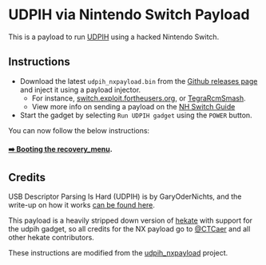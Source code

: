 # UDPIH via Nintendo Switch Payload
This is a payload to run [UDPIH](https://github.com/GaryOderNichts/udpih) using a hacked Nintendo Switch.

## Instructions

- Download the latest `udpih_nxpayload.bin` from the [Github releases page](https://github.com/GaryOderNichts/udpih_nxpayload/releases) and inject it using a payload injector.
    - For instance, [switch.exploit.fortheusers.org](https://switch.exploit.fortheusers.org), or [TegraRcmSmash](https://switchtools.sshnuke.net/).
    - View more info on sending a payload on the [NH Switch Guide](https://nh-server.github.io/switch-guide/user_guide/emummc/sending_payload/)
- Start the gadget by selecting `Run UDPIH gadget` using the `POWER` button.

You can now follow the below instructions:

#### [➡️ Booting the recovery_menu](recovery-menu.md).

## Credits
USB Descriptor Parsing Is Hard (UDPIH) is by GaryOderNichts, and the write-up on how it works [can be found here](https://garyodernichts.blogspot.com/2022/06/exploiting-wii-us-usb-descriptor-parsing.html).

This payload is a heavily stripped down version of [hekate](https://github.com/CTCaer/hekate) with support for the udpih gadget, so all credits for the NX payload go to [@CTCaer](https://github.com/CTCaer/hekate) and all other hekate contributors.

These instructions are modified from the [udpih_nxpayload](https://github.com/GaryOderNichts/udpih_nxpayload#instructions) project.